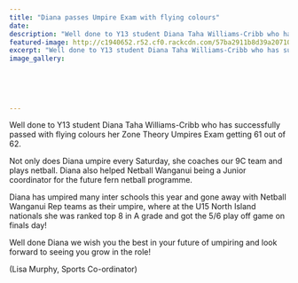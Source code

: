 ```yaml
---
title: "Diana passes Umpire Exam with flying colours"
date: 
description: "Well done to Y13 student Diana Taha Williams-Cribb who has successfully passed with flying colours her Zone Theory Umpires Exam getting 61 out of 62."
featured-image: http://c1940652.r52.cf0.rackcdn.com/57ba2911b8d39a20710015ec/Diana-Taha-Willams-Cribb-cert-Umpire-exam-15-Aug-2016.jpg
excerpt: "Well done to Y13 student Diana Taha Williams-Cribb who has successfully passed with flying colours her Zone Theory Umpires Exam getting 61 out of 62."
image_gallery:
    
    
    
    
    
---
```


<p><span>Well done to Y13 student Diana Taha Williams-Cribb who has successfully passed with flying colours her Zone Theory Umpires Exam getting 61 out of 62.&nbsp;</span></p>
<p><span>Not only does Diana umpire every Saturday, she coaches our 9C team and plays netball. Diana also helped Netball Wanganui being a Junior coordinator for the future fern netball programme.&nbsp;</span></p>
<p><span>Diana has umpired many inter schools this year and gone away with Netball Wanganui Rep teams as their umpire, where at the U15 North Island nationals she was ranked top 8 in A grade and got the 5/6 play off game on finals day!</span></p>
<p><span>Well done Diana we wish you the best in your future of umpiring and look forward to seeing you grow in the role!</span></p>
<p><span>(Lisa Murphy, Sports Co-ordinator)</span></p>

